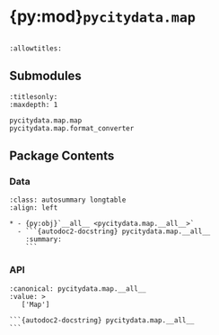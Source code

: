 # {py:mod}`pycitydata.map`

```{py:module} pycitydata.map
```

```{autodoc2-docstring} pycitydata.map
:allowtitles:
```

## Submodules

```{toctree}
:titlesonly:
:maxdepth: 1

pycitydata.map.map
pycitydata.map.format_converter
```

## Package Contents

### Data

````{list-table}
:class: autosummary longtable
:align: left

* - {py:obj}`__all__ <pycitydata.map.__all__>`
  - ```{autodoc2-docstring} pycitydata.map.__all__
    :summary:
    ```
````

### API

````{py:data} __all__
:canonical: pycitydata.map.__all__
:value: >
   ['Map']

```{autodoc2-docstring} pycitydata.map.__all__
```

````
